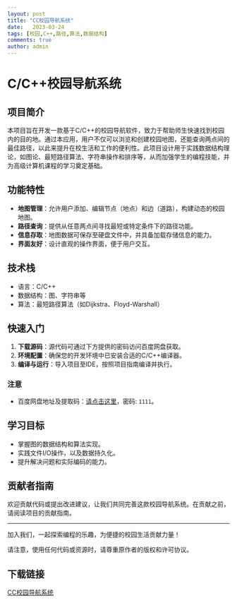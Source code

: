 ```yaml
---
layout: post
title: "CC校园导航系统"
date:   2023-03-24
tags: [校园,C++,路径,算法,数据结构]
comments: true
author: admin
---
```

# C/C++校园导航系统

## 项目简介

本项目旨在开发一款基于C/C++的校园导航软件，致力于帮助师生快速找到校园内的目的地。通过本应用，用户不仅可以浏览和创建校园地图，还能查询两点间的最佳路径，以此来提升在校生活和工作的便利性。此项目设计用于实践数据结构理论，如图论、最短路径算法、字符串操作和排序等，从而加强学生的编程技能，并为高级计算机课程的学习奠定基础。

## 功能特性

- **地图管理**：允许用户添加、编辑节点（地点）和边（道路），构建动态的校园地图。
- **路径查询**：提供从任意两点间寻找最短或特定条件下的路径功能。
- **信息存取**：地图数据可保存至硬盘文件中，并具备加载存储信息的能力。
- **界面友好**：设计直观的操作界面，便于用户交互。

## 技术栈

- 语言：C/C++
- 数据结构：图、字符串等
- 算法：最短路径算法（如Dijkstra、Floyd-Warshall）

## 快速入门

1. **下载源码**：源代码可通过下方提供的密码访问百度网盘获取。
2. **环境配置**：确保您的开发环境中已安装合适的C/C++编译器。
3. **编译与运行**：导入项目至IDE，按照项目指南编译并执行。

### 注意

- 百度网盘地址及提取码：[请点击这里](https://pan.baidu.com/s/1JJs9vbZahUCB6cQvXLgAVg)，密码: `1111`。

## 学习目标

- 掌握图的数据结构和算法实现。
- 实践文件I/O操作，以及数据持久化。
- 提升解决问题和实际编码的能力。

## 贡献者指南

欢迎贡献代码或提出改进建议，让我们共同完善这款校园导航系统。在贡献之前，请阅读项目的贡献指南。

---

加入我们，一起探索编程的乐趣，为便捷的校园生活贡献力量！

请注意，使用任何代码或资源时，请尊重原作者的版权和许可协议。

## 下载链接

[CC校园导航系统](https://pan.quark.cn/s/1ad22b85cccc)